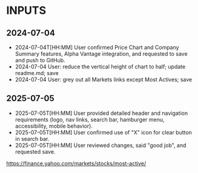 # INPUTS

## 2024-07-04
- 2024-07-04T[HH:MM] User confirmed Price Chart and Company Summary features, Alpha Vantage integration, and requested to save and push to GitHub. 
- 2024-07-04  User: reduce the vertical height of chart to half; update readme.md; save
- 2024-07-04  User: grey out all Markets links except Most Actives; save

## 2025-07-05
- 2025-07-05T[HH:MM] User provided detailed header and navigation requirements (logo, nav links, search bar, hamburger menu, accessibility, mobile behavior).
- 2025-07-05T[HH:MM] User confirmed use of "X" icon for clear button in search bar.
- 2025-07-05T[HH:MM] User reviewed changes, said "good job", and requested save. 

https://finance.yahoo.com/markets/stocks/most-active/